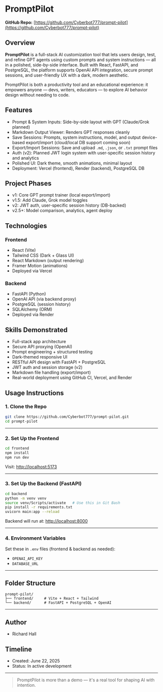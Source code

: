 # PromptPilot
  
**GitHub Repo:** [https://github.com/Cyberbot777/prompt-pilot](https://github.com/Cyberbot777/prompt-pilot)

## Overview

**PromptPilot** is a full-stack AI customization tool that lets users design, test, and refine GPT agents using custom prompts and system instructions — all in a polished, side-by-side interface. Built with React, FastAPI, and PostgreSQL, the platform supports OpenAI API integration, secure prompt sessions, and user-friendly UX with a dark, modern aesthetic.

PromptPilot is both a productivity tool and an educational experience: it empowers anyone — devs, writers, educators — to explore AI behavior design without needing to code.

## Features

- Prompt & System Inputs: Side-by-side layout with GPT (Claude/Grok planned)
- Markdown Output Viewer: Renders GPT responses cleanly
- Save Sessions: Prompts, system instructions, model, and output device-based export/import (cloud/local DB support coming soon)
- Export/Import Sessions: Save and upload `.md`, `.json`, or `.txt` prompt files
- Auth (v2): Planned JWT login system with user-specific session history and analytics
- Polished UI: Dark theme, smooth animations, minimal layout
- Deployment: Vercel (frontend), Render (backend), PostgreSQL DB

## Project Phases

- v1: Core GPT prompt trainer (local export/import)
- v1.5: Add Claude, Grok model toggles
- v2: JWT auth, user-specific session history (DB-backed)
- v2.5+: Model comparison, analytics, agent deploy

## Technologies

### Frontend
- React (Vite)
- Tailwind CSS (Dark + Glass UI)
- React Markdown (output rendering)
- Framer Motion (animations)
- Deployed via Vercel

### Backend
- FastAPI (Python)
- OpenAI API (via backend proxy)
- PostgreSQL (session history)
- SQLAlchemy (ORM)
- Deployed via Render

## Skills Demonstrated
- Full-stack app architecture
- Secure API proxying (OpenAI)
- Prompt engineering + structured testing
- Dark-themed responsive UI
- RESTful API design with FastAPI + PostgreSQL
- JWT auth and session storage (v2)
- Markdown file handling (export/import)
- Real-world deployment using GitHub CI, Vercel, and Render

## Usage Instructions

### 1. Clone the Repo

```bash
git clone https://github.com/Cyberbot777/prompt-pilot.git
cd prompt-pilot
```

---

### 2. Set Up the Frontend

```bash
cd frontend
npm install
npm run dev
```

Visit: [http://localhost:5173](http://localhost:5173)

---

### 3. Set Up the Backend (FastAPI)

```bash
cd backend
python -m venv venv
source venv/Scripts/activate   # Use this in Git Bash
pip install -r requirements.txt
uvicorn main:app --reload
```

Backend will run at: [http://localhost:8000](http://localhost:8000)

---

### 4. Environment Variables

Set these in `.env` files (frontend & backend as needed):

- `OPENAI_API_KEY`
- `DATABASE_URL`

---

## Folder Structure

```
prompt-pilot/
├── frontend/     # Vite + React + Tailwind
└── backend/      # FastAPI + PostgreSQL + OpenAI
```

---

## Author

- Richard Hall

## Timeline

- Created: June 22, 2025  
- Status: In active development

---

> PromptPilot is more than a demo — it's a real tool for shaping AI with intention.
